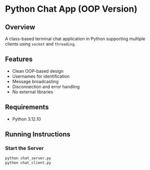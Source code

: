 # Python Chat App (OOP Version)

## Overview

A class-based terminal chat application in Python supporting multiple clients using `socket` and `threading`.

## Features

- Clean OOP-based design
- Usernames for identification
- Message broadcasting
- Disconnection and error handling
- No external libraries

## Requirements
- Python 3.12.10

## Running Instructions

### Start the Server

```bash
python chat_server.py
python chat_client.py
